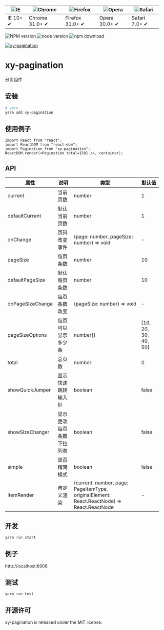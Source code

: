 | ![IE](https://github.com/alrra/browser-logos/blob/master/src/edge/edge_48x48.png?raw=true) | ![Chrome](https://github.com/alrra/browser-logos/blob/master/src/chrome/chrome_48x48.png?raw=true) | ![Firefox](https://github.com/alrra/browser-logos/blob/master/src/firefox/firefox_48x48.png?raw=true) | ![Opera](https://github.com/alrra/browser-logos/blob/master/src/opera/opera_48x48.png?raw=true) | ![Safari](https://github.com/alrra/browser-logos/blob/master/src/safari/safari_48x48.png?raw=true) |
| ------------------------------------------------------------------------------------------ | -------------------------------------------------------------------------------------------------- | ----------------------------------------------------------------------------------------------------- | ----------------------------------------------------------------------------------------------- | -------------------------------------------------------------------------------------------------- |
| IE 10+ ✔                                                                                   | Chrome 31.0+ ✔                                                                                     | Firefox 31.0+ ✔                                                                                       | Opera 30.0+ ✔                                                                                   | Safari 7.0+ ✔                                                                                      |

![NPM version](http://img.shields.io/npm/v/xy-pagination.svg?style=flat-square)
![node version](https://img.shields.io/badge/node.js-%3E=_0.10-green.svg?style=flat-square)
![npm download](https://img.shields.io/npm/dm/xy-pagination.svg?style=flat-square)

[![xy-pagination](https://nodei.co/npm/xy-pagination.png)](https://npmjs.org/package/xy-pagination)

# xy-pagination

分页组件

## 安装

```bash
# yarn
yarn add xy-pagination
```

## 使用例子

```tsx
import React from "react";
import ReactDOM from "react-dom";
import Pagination from "xy-pagination";
ReactDOM.render(<Pagination total={50} />, container);
```

## API

| 属性             | 说明                     | 类型                                                                                       | 默认值               |
| ---------------- | ------------------------ | ------------------------------------------------------------------------------------------ | -------------------- |
| current          | 当前页数                 | number                                                                                     | 1                    |
| defaultCurrent   | 默认当前页数             | number                                                                                     | 1                    |
| onChange         | 页码改变事件             | (page: number, pageSize: number) => void                                                   | -                    |
| pageSize         | 每页条数                 | number                                                                                     | 10                   |
| defaultPageSize  | 默认每页条数             | number                                                                                     | 10                   |
| onPageSizeChange | 每页条数改变             | (pageSize: number) => void                                                                 | -                    |
| pageSizeOptions  | 每页可以显示多少条       | number[]                                                                                   | [10, 20, 30, 40, 50] |
| total            | 总页数                   | number                                                                                     | 0                    |
| showQuickJumper  | 显示快速跳转输入框       | boolean                                                                                    | false                |
| showSizeChanger  | 显示更改每页条数下拉列表 | boolean                                                                                    | false                |
| simple           | 是否精简模式             | boolean                                                                                    | false                |
| itemRender       | 自定义渲染               | (current: number, page: PageItemType, originalElement: React.ReactNode) => React.ReactNode | -                    |

## 开发

```sh
yarn run start
```

## 例子

http://localhost:6006

## 测试

```
yarn run test
```

## 开源许可

xy-pagination is released under the MIT license.
